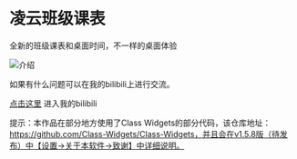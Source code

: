 # 凌云班级课表

全新的班级课表和桌面时间，不一样的桌面体验

![介绍](https://i0.hdslb.com/bfs/archive/7a15536280eb0b5501d384f9141bfdc97f9bb6d6.jpg)

如果有什么问题可以在我的bilibili上进行交流。

[anchor-id]: http://www.this-anchor-link.com/

[点击这里](https://space.bilibili.com/627622081) 进入我的bilibili



提示：本作品在部分地方使用了Class Widgets的部分代码，该仓库地址：https://github.com/Class-Widgets/Class-Widgets，并且会在v1.5.8版（待发布）中【设置->关于本软件->致谢】中详细说明。
